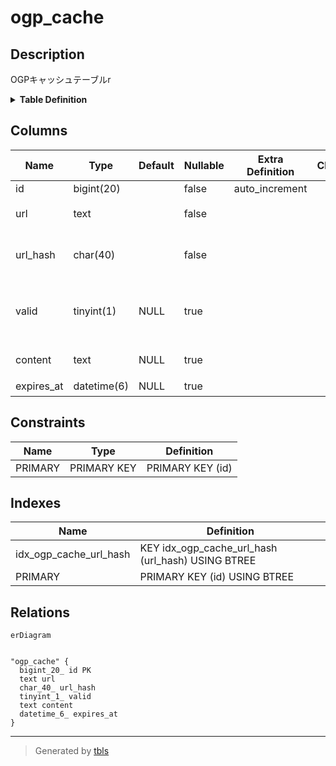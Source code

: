 # ogp_cache

## Description

OGPキャッシュテーブルr

<details>
<summary><strong>Table Definition</strong></summary>

```sql
CREATE TABLE `ogp_cache` (
  `id` bigint(20) NOT NULL AUTO_INCREMENT,
  `url` text NOT NULL,
  `url_hash` char(40) NOT NULL,
  `valid` tinyint(1) DEFAULT NULL,
  `content` text DEFAULT NULL,
  `expires_at` datetime(6) DEFAULT NULL,
  PRIMARY KEY (`id`),
  KEY `idx_ogp_cache_url_hash` (`url_hash`)
) ENGINE=InnoDB DEFAULT CHARSET=utf8mb4
```

</details>

## Columns

| Name | Type | Default | Nullable | Extra Definition | Children | Parents | Comment |
| ---- | ---- | ------- | -------- | ---------------- | -------- | ------- | ------- |
| id | bigint(20) |  | false | auto_increment |  |  |  |
| url | text |  | false |  |  |  | 対象ページのURL |
| url_hash | char(40) |  | false |  |  |  | URLのSHA-1ハッシュ |
| valid | tinyint(1) | NULL | true |  |  |  | ネガティブキャッシュでないか |
| content | text | NULL | true |  |  |  | キャッシュ内容 |
| expires_at | datetime(6) | NULL | true |  |  |  | 有効期限 |

## Constraints

| Name | Type | Definition |
| ---- | ---- | ---------- |
| PRIMARY | PRIMARY KEY | PRIMARY KEY (id) |

## Indexes

| Name | Definition |
| ---- | ---------- |
| idx_ogp_cache_url_hash | KEY idx_ogp_cache_url_hash (url_hash) USING BTREE |
| PRIMARY | PRIMARY KEY (id) USING BTREE |

## Relations

```mermaid
erDiagram


"ogp_cache" {
  bigint_20_ id PK
  text url
  char_40_ url_hash
  tinyint_1_ valid
  text content
  datetime_6_ expires_at
}
```

---

> Generated by [tbls](https://github.com/k1LoW/tbls)
